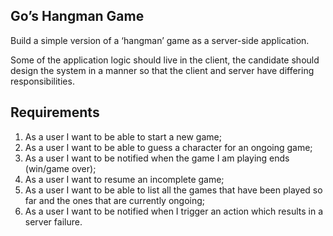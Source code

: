 ## Go’s Hangman Game

Build a simple version of a ‘hangman’ game as a server-side application.

Some of the application logic should live in the client, the candidate should design the system
in a manner so that the client and server have differing responsibilities.

## Requirements

1. As a user I want to be able to start a new game;
2. As a user I want to be able to guess a character for an ongoing game;
3. As a user I want to be notified when the game I am playing ends (win/game over);
4. As a user I want to resume an incomplete game;
5. As a user I want to be able to list all the games that have been played so far and the ones that are currently ongoing;
6. As a user I want to be notified when I trigger an action which results in a server failure.
